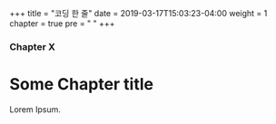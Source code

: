 +++
title = "코딩 한 줄"
date = 2019-03-17T15:03:23-04:00
weight = 1
chapter = true
pre = "<i class='fas fa-code'></i> "
+++

### Chapter X

# Some Chapter title

Lorem Ipsum.
